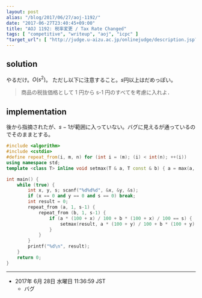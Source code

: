 ```yaml
---
layout: post
alias: "/blog/2017/06/27/aoj-1192/"
date: "2017-06-27T23:40:45+09:00"
title: "AOJ 1192: 税率変更 / Tax Rate Changed"
tags: [ "competitive", "writeup", "aoj", "icpc" ]
"target_url": [ "http://judge.u-aizu.ac.jp/onlinejudge/description.jsp?id=1192" ]
---
```


## solution

やるだけ。$O(s^2)$。
ただし以下に注意すること。$s$円以上はだめっぽい。

>   商品の税抜価格として 1 円から s-1 円のすべてを考慮に入れよ．

## implementation

後から指摘されたが、$s-1$が範囲に入っていない。バグに見えるが通っているのでそのままとする。

``` c++
#include <algorithm>
#include <cstdio>
#define repeat_from(i, m, n) for (int i = (m); (i) < int(n); ++(i))
using namespace std;
template <class T> inline void setmax(T & a, T const & b) { a = max(a, b); }

int main() {
    while (true) {
        int x, y, s; scanf("%d%d%d", &x, &y, &s);
        if (x == 0 and y == 0 and s == 0) break;
        int result = 0;
        repeat_from (a, 1, s-1) {
            repeat_from (b, 1, s-1) {
                if (a * (100 + x) / 100 + b * (100 + x) / 100 == s) {
                    setmax(result, a * (100 + y) / 100 + b * (100 + y) / 100);
                }
            }
        }
        printf("%d\n", result);
    }
    return 0;
}
```

---

-   2017年  6月 28日 水曜日 11:36:59 JST
    -   バグ
